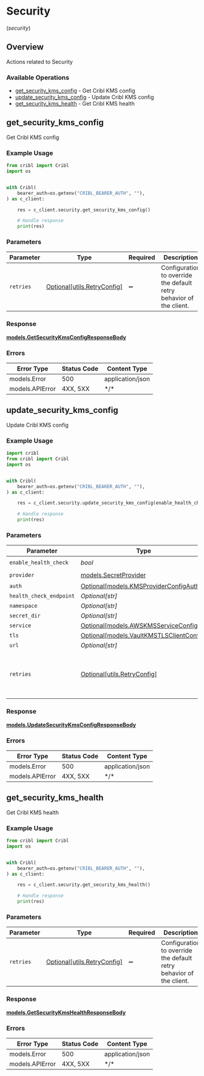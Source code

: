 # Security
(*security*)

## Overview

Actions related to Security

### Available Operations

* [get_security_kms_config](#get_security_kms_config) - Get Cribl KMS config
* [update_security_kms_config](#update_security_kms_config) - Update Cribl KMS config
* [get_security_kms_health](#get_security_kms_health) - Get Cribl KMS health

## get_security_kms_config

Get Cribl KMS config

### Example Usage

```python
from cribl import Cribl
import os


with Cribl(
    bearer_auth=os.getenv("CRIBL_BEARER_AUTH", ""),
) as c_client:

    res = c_client.security.get_security_kms_config()

    # Handle response
    print(res)

```

### Parameters

| Parameter                                                           | Type                                                                | Required                                                            | Description                                                         |
| ------------------------------------------------------------------- | ------------------------------------------------------------------- | ------------------------------------------------------------------- | ------------------------------------------------------------------- |
| `retries`                                                           | [Optional[utils.RetryConfig]](../../models/utils/retryconfig.md)    | :heavy_minus_sign:                                                  | Configuration to override the default retry behavior of the client. |

### Response

**[models.GetSecurityKmsConfigResponseBody](../../models/getsecuritykmsconfigresponsebody.md)**

### Errors

| Error Type       | Status Code      | Content Type     |
| ---------------- | ---------------- | ---------------- |
| models.Error     | 500              | application/json |
| models.APIError  | 4XX, 5XX         | \*/\*            |

## update_security_kms_config

Update Cribl KMS config

### Example Usage

```python
import cribl
from cribl import Cribl
import os


with Cribl(
    bearer_auth=os.getenv("CRIBL_BEARER_AUTH", ""),
) as c_client:

    res = c_client.security.update_security_kms_config(enable_health_check=True, provider=cribl.SecretProvider.VAULT)

    # Handle response
    print(res)

```

### Parameters

| Parameter                                                                           | Type                                                                                | Required                                                                            | Description                                                                         |
| ----------------------------------------------------------------------------------- | ----------------------------------------------------------------------------------- | ----------------------------------------------------------------------------------- | ----------------------------------------------------------------------------------- |
| `enable_health_check`                                                               | *bool*                                                                              | :heavy_check_mark:                                                                  | N/A                                                                                 |
| `provider`                                                                          | [models.SecretProvider](../../models/secretprovider.md)                             | :heavy_check_mark:                                                                  | N/A                                                                                 |
| `auth`                                                                              | [Optional[models.KMSProviderConfigAuth]](../../models/kmsproviderconfigauth.md)     | :heavy_minus_sign:                                                                  | N/A                                                                                 |
| `health_check_endpoint`                                                             | *Optional[str]*                                                                     | :heavy_minus_sign:                                                                  | N/A                                                                                 |
| `namespace`                                                                         | *Optional[str]*                                                                     | :heavy_minus_sign:                                                                  | N/A                                                                                 |
| `secret_dir`                                                                        | *Optional[str]*                                                                     | :heavy_minus_sign:                                                                  | N/A                                                                                 |
| `service`                                                                           | [Optional[models.AWSKMSServiceConfig]](../../models/awskmsserviceconfig.md)         | :heavy_minus_sign:                                                                  | N/A                                                                                 |
| `tls`                                                                               | [Optional[models.VaultKMSTLSClientConfig]](../../models/vaultkmstlsclientconfig.md) | :heavy_minus_sign:                                                                  | N/A                                                                                 |
| `url`                                                                               | *Optional[str]*                                                                     | :heavy_minus_sign:                                                                  | N/A                                                                                 |
| `retries`                                                                           | [Optional[utils.RetryConfig]](../../models/utils/retryconfig.md)                    | :heavy_minus_sign:                                                                  | Configuration to override the default retry behavior of the client.                 |

### Response

**[models.UpdateSecurityKmsConfigResponseBody](../../models/updatesecuritykmsconfigresponsebody.md)**

### Errors

| Error Type       | Status Code      | Content Type     |
| ---------------- | ---------------- | ---------------- |
| models.Error     | 500              | application/json |
| models.APIError  | 4XX, 5XX         | \*/\*            |

## get_security_kms_health

Get Cribl KMS health

### Example Usage

```python
from cribl import Cribl
import os


with Cribl(
    bearer_auth=os.getenv("CRIBL_BEARER_AUTH", ""),
) as c_client:

    res = c_client.security.get_security_kms_health()

    # Handle response
    print(res)

```

### Parameters

| Parameter                                                           | Type                                                                | Required                                                            | Description                                                         |
| ------------------------------------------------------------------- | ------------------------------------------------------------------- | ------------------------------------------------------------------- | ------------------------------------------------------------------- |
| `retries`                                                           | [Optional[utils.RetryConfig]](../../models/utils/retryconfig.md)    | :heavy_minus_sign:                                                  | Configuration to override the default retry behavior of the client. |

### Response

**[models.GetSecurityKmsHealthResponseBody](../../models/getsecuritykmshealthresponsebody.md)**

### Errors

| Error Type       | Status Code      | Content Type     |
| ---------------- | ---------------- | ---------------- |
| models.Error     | 500              | application/json |
| models.APIError  | 4XX, 5XX         | \*/\*            |